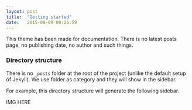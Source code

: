 ```yaml
---
layout: post
title:  "Getting started"
date:   2015-08-09 00:26:59
---
```


This theme has been made for documentation. There is no latest posts page, no publishing date, no author and such things.

### Directory structure

There is no `_posts` folder at the root of the project (unlike the default setup of Jekyll). We
use folder as category and they will show in the sidebar.

For example, this directory structure will generate the following sidebar.

IMG HERE
